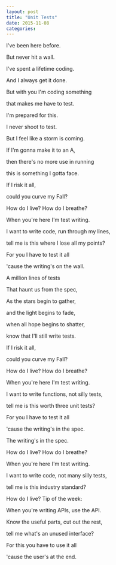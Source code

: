 ```yaml
---
layout: post
title: "Unit Tests"
date: 2015-11-08
categories:
---
```

I've been here before.

But never hit a wall.

I've spent a lifetime coding.

And I always get it done.

But with you I'm coding something

that makes me have to test.



I'm prepared for this.

I never shoot to test.

But I feel like a storm is coming.

If I'm gonna make it to an A,

then there's no more use in running

this is something I gotta face.



If I risk it all,

could you curve my Fall?



How do I live? How do I breathe?

When you're here I'm test writing.

I want to write code, run through my lines,

tell me is this where I lose all my points?

For you I have to test it all

'cause the writing's on the wall.



A million lines of tests

That haunt us from the spec,

As the stars begin to gather,

and the light begins to fade,

when all hope begins to shatter,

know that I'll still write tests.



If I risk it all,

could you curve my Fall?



How do I live? How do I breathe?

When you're here I'm test writing.

I want to write functions, not silly tests,

tell me is this worth three unit tests?

For you I have to test it all

'cause the writing's in the spec.



The writing's in the spec.



How do I live? How do I breathe?

When you're here I'm test writing.

I want to write code, not many silly tests,

tell me is this industry standard?



How do I live? Tip of the week:

When you're writing APIs, use the API.

Know the useful parts, cut out the rest,

tell me what's an unused interface?

For this you have to use it all

'cause the user's at the end.
